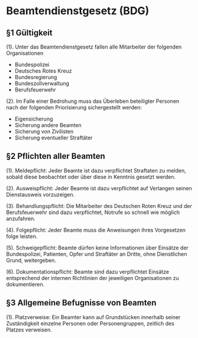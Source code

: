 # Beamtendienstgesetz (BDG)

## §1 Gültigkeit

(1). Unter das Beamtendienstgesetz fallen alle Mitarbeiter der folgenden Organisationen

* Bundespolizei
* Deutsches Rotes Kreuz
* Bundesregierung
* Bundeszollverwaltung
* Berufsfeuerwehr

(2). Im Falle einer Bedrohung muss das Überleben beteiligter Personen nach der folgenden Priorisierung sichergestellt werden:

* Eigensicherung
* Sicherung andere Beamten
* Sicherung von Zivilisten
* Sicherung eventueller Straftäter

## §2 Pflichten aller Beamten

(1). Meldepflicht: Jeder Beamte ist dazu verpflichtet Straftaten zu melden, sobald diese beobachtet oder über diese in Kenntnis gesetzt werden.

(2). Ausweispflicht: Jeder Beamte ist dazu verpflichtet auf Verlangen seinen Dienstausweis vorzuzeigen.

(3). Behandlungspflicht: Die Mitarbeiter des Deutschen Roten Kreuz und der Berufsfeuerwehr sind dazu verpflichtet, Notrufe so schnell wie möglich anzufahren.

(4). Folgepflicht: Jeder Beamte muss die Anweisungen ihres Vorgesetzen folge leisten.&#x20;

(5). Schweigepflicht: Beamte dürfen keine Informationen über Einsätze der Bundespolizei, Patienten, Opfer und Straftäter an Dritte, ohne Dienstlichen Grund, weitergeben.

(6). Dokumentationspflicht: Beamte sind dazu verpflichtet Einsätze entsprechend der internen Richtlinien der jeweiligen Organisationen zu dokumentieren.

## §3 Allgemeine Befugnisse von Beamten

(1). Platzverweise: Ein Beamter kann auf Grundstücken innerhalb seiner Zuständigkeit einzelne Personen oder Personengruppen, zeitlich des Platzes verweisen.
